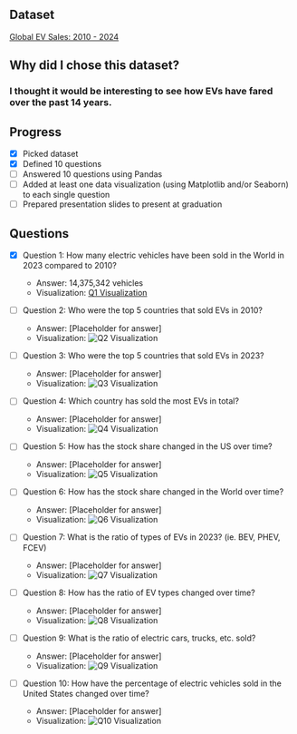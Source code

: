 ## Dataset
[Global EV Sales: 2010 - 2024](https://www.kaggle.com/datasets/patricklford/global-ev-sales-2010-2024/data)

## Why did I chose this dataset?

### I thought it would be interesting to see how EVs have fared over the past 14 years.

## Progress
- [x] Picked dataset
- [x] Defined 10 questions
- [ ] Answered 10 questions using Pandas
- [ ] Added at least one data visualization (using Matplotlib and/or Seaborn) to each single question
- [ ] Prepared presentation slides to present at graduation

## Questions
- [x] Question 1: How many electric vehicles have been sold in the World in 2023 compared to 2010?
  - Answer: 14,375,342 vehicles
  - Visualization: [Q1 Visualization](Visualizations/Question%201%20Visualization.png)

- [ ] Question 2: Who were the top 5 countries that sold EVs in 2010?
  - Answer: [Placeholder for answer]
  - Visualization: ![Q2 Visualization](https://example.com/path-to-image-2.png)

- [ ] Question 3: Who were the top 5 countries that sold EVs in 2023?
  - Answer: [Placeholder for answer]
  - Visualization: ![Q3 Visualization](https://example.com/path-to-image-3.png)

- [ ] Question 4: Which country has sold the most EVs in total?
  - Answer: [Placeholder for answer]
  - Visualization: ![Q4 Visualization](https://example.com/path-to-image-4.png)

- [ ] Question 5: How has the stock share changed in the US over time?
  - Answer: [Placeholder for answer]
  - Visualization: ![Q5 Visualization](https://example.com/path-to-image-5.png)

- [ ] Question 6: How has the stock share changed in the World over time?
  - Answer: [Placeholder for answer]
  - Visualization: ![Q6 Visualization](https://example.com/path-to-image-6.png)

- [ ] Question 7: What is the ratio of types of EVs in 2023? (ie. BEV, PHEV, FCEV)
  - Answer: [Placeholder for answer]
  - Visualization: ![Q7 Visualization](https://example.com/path-to-image-7.png)

- [ ] Question 8: How has the ratio of EV types changed over time?
  - Answer: [Placeholder for answer]
  - Visualization: ![Q8 Visualization](https://example.com/path-to-image-8.png)

- [ ] Question 9: What is the ratio of electric cars, trucks, etc. sold?
  - Answer: [Placeholder for answer]
  - Visualization: ![Q9 Visualization](https://example.com/path-to-image-9.png)

- [ ] Question 10: How have the percentage of electric vehicles sold in the United States changed over time?
  - Answer: [Placeholder for answer]
  - Visualization: ![Q10 Visualization](https://example.com/path-to-image-10.png)
